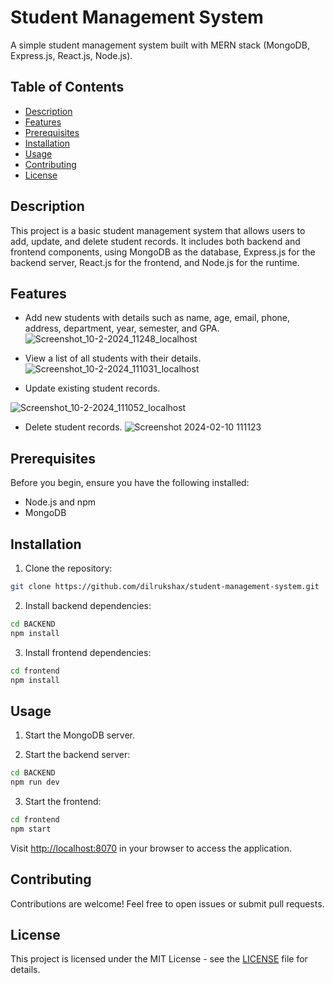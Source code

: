 
# Student Management System

A simple student management system built with MERN stack (MongoDB, Express.js, React.js, Node.js).

## Table of Contents
- [Description](#description)
- [Features](#features)
- [Prerequisites](#prerequisites)
- [Installation](#installation)
- [Usage](#usage)
- [Contributing](#contributing)
- [License](#license)

## Description

This project is a basic student management system that allows users to add, update, and delete student records. It includes both backend and frontend components, using MongoDB as the database, Express.js for the backend server, React.js for the frontend, and Node.js for the runtime.

## Features

- Add new students with details such as name, age, email, phone, address, department, year, semester, and GPA.
![Screenshot_10-2-2024_11248_localhost](https://github.com/dilrukshax/Student-Managements-System/assets/100220079/dc3b83d9-6d0c-4c62-ac8f-d3f645121f7b)

- View a list of all students with their details.
![Screenshot_10-2-2024_111031_localhost](https://github.com/dilrukshax/Student-Managements-System/assets/100220079/5069d58d-a5b3-4689-a8ce-b0e9a7eecb13)

- Update existing student records.

![Screenshot_10-2-2024_111052_localhost](https://github.com/dilrukshax/Student-Managements-System/assets/100220079/393daa7e-c928-4ca8-88b0-1e45eaa9f5f0)

- Delete student records.
![Screenshot 2024-02-10 111123](https://github.com/dilrukshax/Student-Managements-System/assets/100220079/55e5e8e9-fd5b-45c6-afce-8844eeb1ba76)


## Prerequisites

Before you begin, ensure you have the following installed:

- Node.js and npm
- MongoDB

## Installation

1. Clone the repository:

```bash
git clone https://github.com/dilrukshax/student-management-system.git
```

2. Install backend dependencies:

```bash
cd BACKEND
npm install
```

3. Install frontend dependencies:

```bash
cd frontend
npm install
```

## Usage

1. Start the MongoDB server.

2. Start the backend server:

```bash
cd BACKEND
npm run dev
```

3. Start the frontend:

```bash
cd frontend
npm start
```

Visit [http://localhost:8070](http://localhost:8070) in your browser to access the application.

## Contributing

Contributions are welcome! Feel free to open issues or submit pull requests.

## License

This project is licensed under the MIT License - see the [LICENSE](LICENSE) file for details.
```

